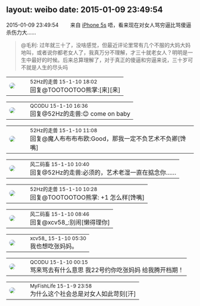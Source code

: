 layout: weibo
date: 2015-01-09 23:49:54
---
<meta name="referrer" content="no-referrer" />

2015-01-09 23:49:54  &nbsp;&nbsp;&nbsp;&nbsp;&nbsp;&nbsp; 来自 <a href="sinaweibo://customweibosource" rel="nofollow">iPhone 5s</a>
唔，看来现在对女人骂穷逼比骂傻逼杀伤力大……
>  @毛利: 过年就三十了，没啥感觉，但最近评论里常有几个不服的大妈大妈地叫，或者说你都老女人了，我真万分不理解，才三十就老女人？明明是一生中最好的时候。后来总算理解了，对于真正的傻逼和穷逼来说，三十岁可不就是人生的尽头吗 ​​​

<table style="width: 100%;">
  <tr>
    <td style="width: 40px;"><img style="border-radius:50%" src="https://tva4.sinaimg.cn/crop.0.0.180.180.50/8beaf773jw1e8qgp5bmzyj2050050aa8.jpg?KID=imgbed,tva&Expires=1624464463&ssig=Ar5Pv%2FJaWj"></td>
    <td colspan="2"><small>52Hz的走兽 15-1-10 18:02</small><br/>回复@TOOTOOTOO熊掌:[来][来]</td>
  </tr>
</table>

<table style="width: 100%;">
  <tr>
    <td style="width: 40px;"><img style="border-radius:50%" src="https://tvax1.sinaimg.cn/crop.0.0.512.512.50/6b69631dly8g0l3egwcbcj20e80e8dfu.jpg?KID=imgbed,tva&Expires=1624464463&ssig=jZNijQfk6E"></td>
    <td colspan="2"><small>QCODU 15-1-10 16:36</small><br/>回复@52Hz的走兽:😊 come on baby</td>
  </tr>
</table>

<table style="width: 100%;">
  <tr>
    <td style="width: 40px;"><img style="border-radius:50%" src="https://tva4.sinaimg.cn/crop.0.0.180.180.50/8beaf773jw1e8qgp5bmzyj2050050aa8.jpg?KID=imgbed,tva&Expires=1624464463&ssig=Ar5Pv%2FJaWj"></td>
    <td colspan="2"><small>52Hz的走兽 15-1-10 11:08</small><br/>回复@魔人布布布布欧:Good，那我一定不负艺术不负卿[馋嘴]</td>
  </tr>
</table>

<table style="width: 100%;">
  <tr>
    <td style="width: 40px;"><img style="border-radius:50%" src="https://tva3.sinaimg.cn/crop.0.0.639.639.50/6d2a6003jw8f3idy69w2gj20hs0hrt9g.jpg?KID=imgbed,tva&Expires=1624464463&ssig=ZKKTu7DYQp"></td>
    <td colspan="2"><small>风二码畜 15-1-10 10:40</small><br/>回复@52Hz的走兽:必须的，艺术老湿一直在掂念你……</td>
  </tr>
</table>

<table style="width: 100%;">
  <tr>
    <td style="width: 40px;"><img style="border-radius:50%" src="https://tva4.sinaimg.cn/crop.0.0.180.180.50/8beaf773jw1e8qgp5bmzyj2050050aa8.jpg?KID=imgbed,tva&Expires=1624464463&ssig=Ar5Pv%2FJaWj"></td>
    <td colspan="2"><small>52Hz的走兽 15-1-10 10:28</small><br/>回复@TOOTOOTOO熊掌: +1 怎么样[馋嘴]</td>
  </tr>
</table>

<table style="width: 100%;">
  <tr>
    <td style="width: 40px;"><img style="border-radius:50%" src="https://tva3.sinaimg.cn/crop.0.0.639.639.50/6d2a6003jw8f3idy69w2gj20hs0hrt9g.jpg?KID=imgbed,tva&Expires=1624464463&ssig=ZKKTu7DYQp"></td>
    <td colspan="2"><small>风二码畜 15-1-10 08:46</small><br/>回复@xcv58_:别闹[懒得理你]</td>
  </tr>
</table>

<table style="width: 100%;">
  <tr>
    <td style="width: 40px;"><img style="border-radius:50%" src="https://tva3.sinaimg.cn/crop.0.0.1242.1242.50/801f7e9ajw8f3peekcgoqj20yi0yidg9.jpg?KID=imgbed,tva&Expires=1624464463&ssig=4ngvOzbgE6"></td>
    <td colspan="2"><small>xcv58_ 15-1-10 05:30</small><br/>我也想吃张妈妈。</td>
  </tr>
</table>

<table style="width: 100%;">
  <tr>
    <td style="width: 40px;"><img style="border-radius:50%" src="https://tvax1.sinaimg.cn/crop.0.0.512.512.50/6b69631dly8g0l3egwcbcj20e80e8dfu.jpg?KID=imgbed,tva&Expires=1624464463&ssig=jZNijQfk6E"></td>
    <td colspan="2"><small>QCODU 15-1-10 00:15</small><br/>骂来骂去有什么意思 我22号约你吃张妈妈 给我腾开档期！</td>
  </tr>
</table>

<table style="width: 100%;">
  <tr>
    <td style="width: 40px;"><img style="border-radius:50%" src="https://tvax3.sinaimg.cn/crop.0.0.1044.1044.50/6a0e3c6bly8grgvrbg3ejj20t00t0abr.jpg?KID=imgbed,tva&Expires=1624464463&ssig=cZLGEExuLj"></td>
    <td colspan="2"><small>MyFishLife 15-1-9 23:58</small><br/>为什么这个社会总是对女人如此苛刻[汗]</td>
  </tr>
</table>

